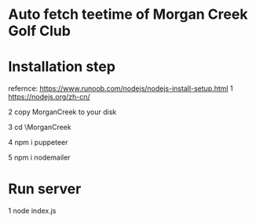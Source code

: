 # Auto fetch teetime of Morgan Creek Golf Club

# Installation step 
refernce: https://www.runoob.com/nodejs/nodejs-install-setup.html
1       https://nodejs.org/zh-cn/

2       copy MorganCreek to your disk

3       cd \MorganCreek

4       npm i puppeteer

5       npm i nodemailer


# Run server
1       node index.js
